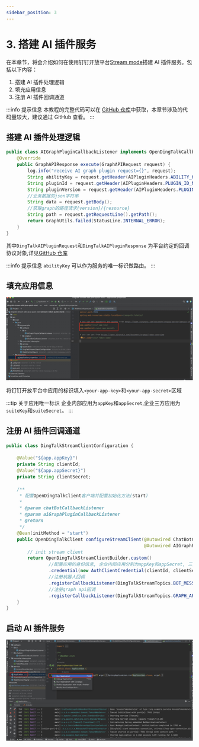 ```yaml
---
sidebar_position: 3
---
```


# 3. 搭建 AI 插件服务

在本章节，将会介绍如何在使用钉钉开放平台[Stream mode](/docs/learn/stream/overview)搭建 AI 插件服务。包括以下内容：
1. 搭建 AI 插件处理逻辑
2. 填充应用信息
3. 注册 AI 插件回调通道

:::info 提示信息
本教程的完整代码可以在 [GitHub 仓库](https://github.com/open-dingtalk/dingtalk-stream-sdk-java-quick-start)中获取，本章节涉及的代码量较大，建议通过 GitHub 查看。
:::


## 搭建 AI 插件处理逻辑
```java title="AIGraphPluginCallbackListener.java" showLineNumbers
public class AIGraphPluginCallbackListener implements OpenDingTalkCallbackListener<GraphAPIRequest, GraphAPIResponse> {
    @Override
    public GraphAPIResponse execute(GraphAPIRequest request) {
        log.info("receive AI graph plugin request={}", request);
        String abilityKey = request.getHeader(AIPluginHeaders.ABILITY_KEY_NAME);
        String pluginId = request.getHeader(AIPluginHeaders.PLUGIN_ID_NAME);
        String pluginVersion = request.getHeader(AIPluginHeaders.PLUGIN_VERSION_NAME);
        //业务数据的json字符串
        String data = request.getBody();
        //获取graph的路径请求{version}/{resource}
        String path = request.getRequestLine().getPath();
        return GraphUtils.failed(StatusLine.INTERNAL_ERROR);
    }
}
```
其中`DingTalkAIPluginRequest`和`DingTalkAIPluginResponse` 为平台约定的回调协议对象,详见[GitHub 仓库](https://github.com/open-dingtalk/dingtalk-stream-sdk-java-quick-start/tree/main/src/main/java/org/example/model)

:::info 提示信息
`abilityKey` 可以作为服务的唯一标识做路由。
:::

## 填充应用信息
![img.png](/img/explore/stream/aiplugin/fill-app-info.jpg)

将钉钉开放平台中应用的标识填入`<your-app-key>`和`<your-app-secret>`区域

:::tip 关于应用唯一标识
企业内部应用为`appKey`和`appSecret`,企业三方应用为`suiteKey`和`suiteSecret`。
:::

## 注册 AI 插件回调通道
```java title="DingTalkStreamClientConfiguration.java" showLineNumbers
public class DingTalkStreamClientConfiguration {

    @Value("${app.appKey}")
    private String clientId;
    @Value("${app.appSecret}")
    private String clientSecret;

    /**
     * 配置OpenDingTalkClient客户端并配置初始化方法(start)
     *
     * @param chatBotCallbackListener
     * @param aiGraphPluginCallbackListener
     * @return
     */
    @Bean(initMethod = "start")
    public OpenDingTalkClient configureStreamClient(@Autowired ChatBotCallbackListener chatBotCallbackListener,
                                                    @Autowired AIGraphPluginCallbackListener aiGraphPluginCallbackListener) throws Exception {
        // init stream client
        return OpenDingTalkStreamClientBuilder.custom()
                //配置应用的身份信息, 企业内部应用分别为appKey和appSecret, 三方应用为suiteKey和suiteSecret
                .credential(new AuthClientCredential(clientId, clientSecret))
                //注册机器人回调
                .registerCallbackListener(DingTalkStreamTopics.BOT_MESSAGE_TOPIC, chatBotCallbackListener)
                //注册graph api回调
                .registerCallbackListener(DingTalkStreamTopics.GRAPH_API_TOPIC, aiGraphPluginCallbackListener).build();
    }
}
```
## 启动 AI 插件服务
![img.png](/img/explore/stream/aiplugin/run-server.jpg)





